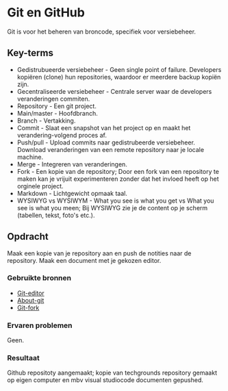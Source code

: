 # Git en GitHub
Git is voor het beheren van broncode, specifiek voor versiebeheer. 

## Key-terms
- Gedistrubueerde versiebeheer - Geen single point of failure. Developers kopiëren (clone) hun repositories, waardoor er meerdere backup kopiën zijn. 
- Gecentraliseerde versiebeheer - Centrale server waar de developers veranderingen commiten. 
- Repository - Een git project. 
- Main/master - Hoofdbranch. 
- Branch - Vertakking.
- Commit - Slaat een snapshot van het project op en maakt het verandering-volgend proces af. 
- Push/pull - Upload commits naar gedistrubeerde versiebeheer. Download veranderingen van een remote repository naar je locale machine. 
- Merge - Integreren van veranderingen. 
- Fork - Een kopie van de repository; Door een fork van een repository te maken kan je vrijuit experimenteren zonder dat het invloed heeft op het orginele project. 
- Markdown - Lichtgewicht opmaak taal.
- WYSIWYG vs WYSIWYM - What you see is what you get vs What you see is what you meen; Bij WYSIWYG zie je de content op je scherm (tabellen, tekst, foto's etc.). 

## Opdracht
Maak een kopie van je repository aan en push de notities naar de repository.
Maak een document met je gekozen editor.

### Gebruikte bronnen
- [Git-editor](https://about.gitlab.com/blog/2020/11/19/move-to-distributed-vcs/)
- [About-git](https://docs.github.com/en/get-started/using-git/about-git)
- [Git-fork](https://docs.github.com/en/get-started/quickstart/fork-a-repo)

### Ervaren problemen
Geen. 

### Resultaat
Github repositoty aangemaakt; kopie van techgrounds repository gemaakt op eigen computer en mbv visual studiocode documenten gepushed. 

